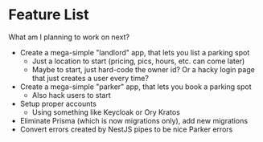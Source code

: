 # Feature List

What am I planning to work on next?

- Create a mega-simple "landlord" app, that lets you list a parking spot
  - Just a location to start (pricing, pics, hours, etc. can come later)
  - Maybe to start, just hard-code the owner id? Or a hacky login page that just creates a user every time?
- Create a mega-simple "parker" app, that lets you book a parking spot
  - Also hack users to start
- Setup proper accounts
  - Using something like Keycloak or Ory Kratos
- Eliminate Prisma (which is now migrations only), add new migrations
- Convert errors created by NestJS pipes to be nice Parker errors
